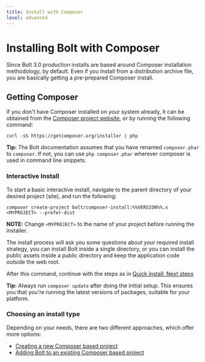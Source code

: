 ```yaml
---
title: Install with Composer
level: advanced
---
```

Installing Bolt with Composer
=============================

Since Bolt 3.0 production installs are based around Composer installation
methodology, by default. Even if you install from a distribution archive file,
you are basically getting a pre-prepared Composer install.

Getting Composer
----------------

If you don't have Composer installed on your system already, it can be obtained
from the [Composer project website](https://getcomposer.org/download/), or by
running the following command:

```
curl -sS https://getcomposer.org/installer | php
```

<p class="tip"><strong>Tip:</strong> The Bolt documentation assumes that you
have renamed <code>composer.phar</code> to <code>composer</code>. If not, you
can use <code>php composer.phar</code> wherever composer is used in command
line snippets.</p>

### Interactive Install

To start a basic interactive install, navigate to the parent directory of your
desired project (site), and run the following:

```
composer create-project bolt/composer-install:%%VERSION%%.x <MYPROJECT> --prefer-dist
```

**NOTE:** Change `<MYPROJECT>` to the name of your project before running the
installer.

The install process will ask you some questions about your required install
strategy, you can install Bolt inside a single directory, or you can install the
public assets inside a public directory and keep the application code outside
the web root.

After this command, continue with the steps as in [Quick install: Next steps][next]

<p class="tip"><strong>Tip:</strong> Always run <code>composer update</code>
after doing the initial setup. This ensures you that you're running the
latest versions of packages, suitable for your platform.</p>

### Choosing an install type

Depending on your needs, there are two different approaches, which offer
more options:

  * [Creating a new Composer based project](creating-a-new-project)
  * [Adding Bolt to an existing Composer based project](adding-to-an-existing-project)

[next]: ../quick-install#next-steps